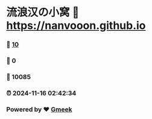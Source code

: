 # 流浪汉の小窝 :link: https://nanvooon.github.io 
### :page_facing_up: [10](https://nanvooon.github.io/tag.html) 
### :speech_balloon: 0 
### :hibiscus: 10085 
### :alarm_clock: 2024-11-16 02:42:34 
### Powered by :heart: [Gmeek](https://github.com/Meekdai/Gmeek)
